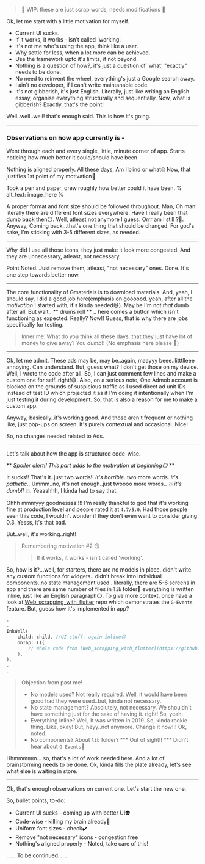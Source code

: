 > :construction: WIP: these are just scrap words, needs modifications :construction:

Ok, let me start with a little motivation for myself.
* Current UI sucks.
* If it works, it works - isn't called 'working'.
* It's not me who's using the app, think like a user.
* Why settle for less, when a lot more can be achieved.
* Use the framework upto it's limits, if not beyond.
* Nothing is a question of how?, it's just a question of 'what' "exactly" needs to be done.
* No need to reinvent the wheel, everything's just a Google search away.
* I ain't no developer, if I can't write maintanable code.
* It's not gibberish, it's just English. Literally, just like writing an English essay, organise everything structurally and sequentially. Now, what is gibberish? Exactly, that's the point!

Well..well..well! that's enough said. This is how it's going.
___
### Observations on how app currently is -
Went through each and every single, little, minute corner of app. Starts noticing how much better it could/should have been. 

Nothing is aligned properly. All these days, Am I blind or what🙄
Now, that justifies 1st point of my motivation🌝.

Took a pen and paper, drew roughly how better could it have been.
% alt_text: image_here %

A proper format and font size should be followed throughout. Man, Oh man! literally there are different font sizes everywhere. Have I really been that dumb back then😶. Well, atleast not anymore I guess. Orrr am I still ?🥴.
Anyway, Coming back,..that's one thing that should be changed. For god's sake, I'm sticking with 3-5 different sizes, as needed.
___
Why did I use all those icons, they just make it look more congested. And they are unnecessary, atleast, not necessary.

Point Noted. Just remove them, atleast, "not necessary" ones. Done. It's one step towards better now.
___
The core functionality of Gmaterials is to download materials. And, yeah, I should say, I did a good job here(emphasis on goooood. yeah, after all the <i>motivation</i> I started with, it's kinda needed😅). May be I'm not <i> that </i> dumb after all. But wait.. ** drums roll ** .. here comes a button which isn't functioning as expected. Really? Now!! Guess, that is why there are jobs specifically for testing.
> Inner me:
> What do you think all these days..that they just have lot of money to give away? You <i>dumb</i>!! (No emphasis here please 😬)
___
Ok, let me admit. These ads may be, may be..again, maayyy beee..litttlleee annoying. Can understand. But, guess what? I don't get those on my device. Well, I wrote the code after all. So, I can just comment few lines and make a custom one for self..right!😅. Also, on a serious note, One Admob account is blocked on the grounds of suspicious traffic as I used direct ad unit IDs instead of test ID which projected it as if I'm doing it intentionally when I'm just testing it during development. So, that is also a reason for me to make a custom app.

Anyway, basically..it's working good. And those aren't frequent or nothing like, just pop-ups on screen. It's purely contextual and occasional. Nice!

So, no changes needed related to Ads.
___
Let's talk about how the app is structured code-wise.

** <i>Spoiler alert!! This part adds to the motivation at beginning😐</i> **

It sucks!! That's it..just two words!! <i>It's horrible</i>..two more words..<i>it's pathetic..</i>
Ummm..no, it's not enough..just twoooo more words..
<i>💥 it's dumb!! 💥</i>. Yeaaahhh, I kinda had to say that.

Ohhh mmmyyy goodnessss!!!! I'm really thankful to god that it's working fine at production level and people rated it at `4.7/5.0`. Had those people seen this code, I wouldn't wonder if they don't even want to consider giving 0.3. Yesss, it's that bad. 

But..well, it's working..right!
>Remembering motivation #2 😏
> >If it works, it works - isn't called 'working'.

So, how is it?...well, for starters, there are no models in place..didn't write any custom functions for widgets.. didn't break into individual components..no state management used.. literally, there are 5-6 screens in app and there are same number of files in `lib` folder😬 everything is written inline, just like an English paragraph😶. To give more context, once have a look at [Web_scrapping_with_flutter](https://github.com/srikanth7785/Web_Scrapping_with_Flutter) repo which demonstrates the `G-Events` feature. But, guess how it's implemented in app?
```dart
.
.
InkWell(
    child: child, //UI stuff, again inline😐
    onTap: (){
        // Whole code from [Web_scrapping_with_flutter](https://github.com/srikanth7785/Web_Scrapping_with_Flutter) 🙄
    },
),
.
.
```
     
> Objection from past me! 
> * No models used? Not really required. Well, it would have been good had they were used..but, kinda not necessary.
> * No state management? Absolutely, not necessary. We shouldn't have something just for the sake of having it. right! So, yeah.
> * Everything inline? Well, It was written in 2019. So, kinda rookie thing. Like, okay! But, heyy..not anymore. Change it now!!! Ok, noted.
> * No components? About `lib` folder? *** Out of sight!! ***    Didn't hear about `G-Events`🤫

Hhmmmmm... so, that's a lot of work needed here. And a lot of brainstorming needs to be done. Ok, kinda fills the plate already, let's see what else is waiting in store.
___
Ok, that's enough observations on current one.  Let's start the new one.

So, bullet points, to-do:
* Current UI sucks - coming up with better UI👽
* Code-wise - killing my brain already🧠
* Uniform font sizes - check✔️
* Remove "not necessary" icons - congestion free
* Nothing's aligned properly - Noted, take care of this!

...... To be continued......

